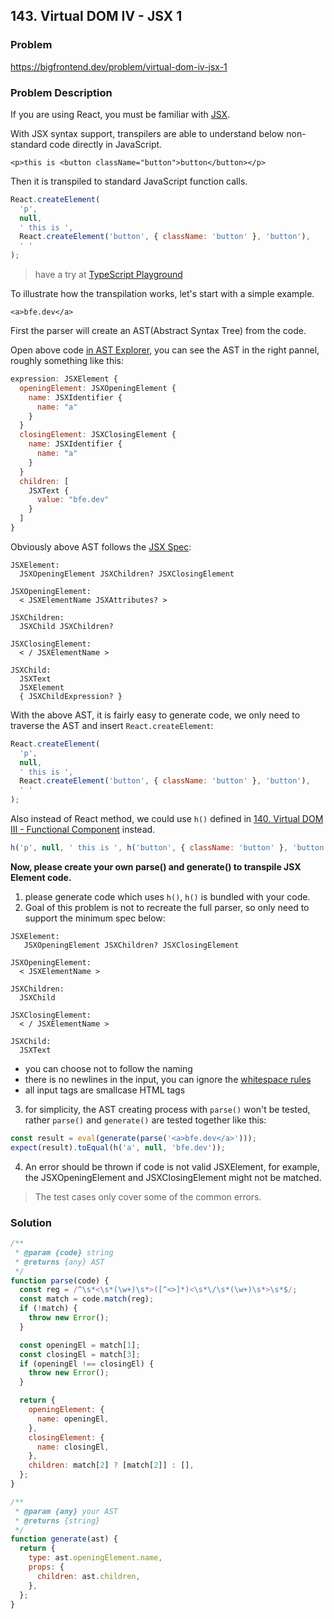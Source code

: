 ## 143. Virtual DOM IV - JSX 1

### Problem

https://bigfrontend.dev/problem/virtual-dom-iv-jsx-1

### Problem Description

If you are using React, you must be familiar with [JSX](https://facebook.github.io/jsx/).

With JSX syntax support, transpilers are able to understand below non-standard code directly in JavaScript.

```JSX
<p>this is <button className="button">button</button></p>
```

Then it is transpiled to standard JavaScript function calls.

```js
React.createElement(
  'p',
  null,
  ' this is ',
  React.createElement('button', { className: 'button' }, 'button'),
  ' '
);
```

> have a try at [TypeScript Playground](https://www.typescriptlang.org/play?#code/DwBwfABALgFglgZwoiwBGBXKUD2A7CAYwBsBDBBAOVIFsBTAXgCJNt8mxXc9gB6L-JD7ggA)

To illustrate how the transpilation works, let's start with a simple example.

```JSX
<a>bfe.dev</a>
```

First the parser will create an AST(Abstract Syntax Tree) from the code.

Open above code [in AST Explorer](https://astexplorer.net/#/gist/46044fc473a92974cd8f933efc7635f6/8a876a4240ecf38d64c0e0af3c693a1c54d80525), you can see the AST in the right pannel, roughly something like this:

```js
expression: JSXElement {
  openingElement: JSXOpeningElement {
    name: JSXIdentifier {
      name: "a"
    }
  }
  closingElement: JSXClosingElement {
    name: JSXIdentifier {
      name: "a"
    }
  }
  children: [
    JSXText {
      value: "bfe.dev"
    }
  ]
}
```

Obviously above AST follows the [JSX Spec](https://facebook.github.io/jsx/):

```
JSXElement:
  JSXOpeningElement JSXChildren? JSXClosingElement

JSXOpeningElement:
  < JSXElementName JSXAttributes? >

JSXChildren:
  JSXChild JSXChildren?

JSXClosingElement:
  < / JSXElementName >

JSXChild:
  JSXText
  JSXElement
  { JSXChildExpression? }
```

With the above AST, it is fairly easy to generate code, we only need to traverse the AST and insert `React.createElement`:

```js
React.createElement(
  'p',
  null,
  ' this is ',
  React.createElement('button', { className: 'button' }, 'button'),
  ' '
);
```

Also instead of React method, we could use `h()` defined in [140. Virtual DOM III - Functional Component](https://bigfrontend.dev/problem/virtual-DOM-III-Functional-Component) instead.

```js
h('p', null, ' this is ', h('button', { className: 'button' }, 'button'), ' ');
```

**Now, please create your own parse() and generate() to transpile JSX Element code.**

1. please generate code which uses `h()`, `h()` is bundled with your code.
2. Goal of this problem is not to recreate the full parser, so only need to support the minimum spec below:

```
JSXElement:
   JSXOpeningElement JSXChildren? JSXClosingElement

JSXOpeningElement:
  < JSXElementName >

JSXChildren:
  JSXChild

JSXClosingElement:
  < / JSXElementName >

JSXChild:
  JSXText
```

- you can choose not to follow the naming
- there is no newlines in the input, you can ignore the [whitespace rules](https://github.com/facebook/react/pull/480#issuecomment-31296039)
- all input tags are smallcase HTML tags

3.  for simplicity, the AST creating process with `parse()` won't be tested, rather `parse()` and `generate()` are tested together like this:

```js
const result = eval(generate(parse('<a>bfe.dev</a>')));
expect(result).toEqual(h('a', null, 'bfe.dev'));
```

4. An error should be thrown if code is not valid JSXElement, for example, the JSXOpeningElement and JSXClosingElement might not be matched.

> The test cases only cover some of the common errors.

### Solution

```js
/**
 * @param {code} string
 * @returns {any} AST
 */
function parse(code) {
  const reg = /^\s*<\s*(\w+)\s*>([^<>]*)<\s*\/\s*(\w+)\s*>\s*$/;
  const match = code.match(reg);
  if (!match) {
    throw new Error();
  }

  const openingEl = match[1];
  const closingEl = match[3];
  if (openingEl !== closingEl) {
    throw new Error();
  }

  return {
    openingElement: {
      name: openingEl,
    },
    closingElement: {
      name: closingEl,
    },
    children: match[2] ? [match[2]] : [],
  };
}

/**
 * @param {any} your AST
 * @returns {string}
 */
function generate(ast) {
  return {
    type: ast.openingElement.name,
    props: {
      children: ast.children,
    },
  };
}
```
